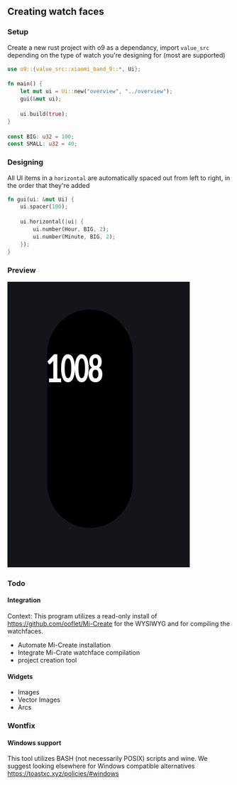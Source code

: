 ## Creating watch faces

### Setup
Create a new rust project with o9 as a dependancy, import `value_src` depending on the type of watch you're designing for (most are supported)
```rust
use o9::{value_src::xiaomi_band_9::*, Ui};

fn main() {
    let mut ui = Ui::new("overview", "../overview");
    gui(&mut ui);

    ui.build(true);
}

const BIG: u32 = 100;
const SMALL: u32 = 40;
```

### Designing 
All UI items in a `horizontal` are automatically spaced out from left to right, in the order that they're added
```rust
fn gui(ui: &mut Ui) {
    ui.spacer(100);
    
    ui.horizontal(|ui| {
        ui.number(Hour, BIG, 2);
        ui.number(Minute, BIG, 2);
    });
}
```
### Preview
![img.png](img.png)

### Todo
#### Integration
Context: This program utilizes a read-only install of https://github.com/ooflet/Mi-Create for the WYSIWYG and for compiling the watchfaces. 
- Automate Mi-Create installation
- Integrate Mi-Crate watchface compilation
- project creation tool

#### Widgets
- Images
- Vector Images
- Arcs


### Wontfix
#### Windows support
This tool utilizes BASH (not necessarily POSIX) scripts and wine. We suggest looking elsewhere for Windows compatible alternatives
https://toastxc.xyz/policies/#windows